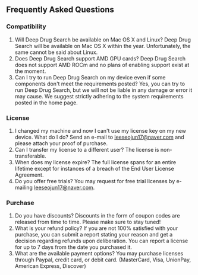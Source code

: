 ## Frequently Asked Questions
### Compatibility
1. Will Deep Drug Search be available on Mac OS X and Linux?
Deep Drug Search will be available on Mac OS X within the year. Unfortunately, the same cannot be said about Linux.
2. Does Deep Drug Search support AMD GPU cards?
Deep Drug Search does not support AMD ROCm and no plans of enabling support exist at the moment.
3. Can I try to run Deep Drug Search on my device even if some components don't meet the requirements posted?
Yes, you can try to run Deep Drug Search, but we will not be liable in any damage or error it may cause. We suggest strictly adhering to the system requirements posted in the home page.
### License
1. I changed my machine and now I can't use my license key on my new device. What do I do?
Send an e-mail to leeseojun17@naver.com and please attach your proof of purchase.
2. Can I transfer my license to a different user?
The license is non-transferable.
3. When does my license expire?
The full license spans for an entire lifetime except for instances of a breach of the End User License Agreement.
4. Do you offer free trials?
You may request for free trial licenses by e-mailing leeseojun17@naver.com.
### Purchase
1. Do you have discounts?
Discounts in the form of coupon codes are released from time to time. Please make sure to stay tuned!
2. What is your refund policy?
If you are not 100% satisfied with your purchase, you can submit a report stating your reason and get a decision regarding refunds upon deliberation. You can report a license for up to 7 days from the date you purchased it.
3. What are the available payment options?
You may purchase licenses through Paypal, credit card, or debit card. (MasterCard, Visa, UnionPay, American Express, Discover)
